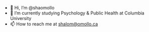 - 👋 Hi, I’m @shaomollo
- 🌱 I’m currently studying Psychology & Public Health at Columbia University
- 📫 How to reach me at shalom@omollo.ca

<!---
shaomollo/shaomollo is a ✨ special ✨ repository because its `README.md` (this file) appears on your GitHub profile.
You can click the Preview link to take a look at your changes.
--->
